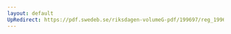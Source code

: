 ```yaml
---
layout: default
UpRedirect: https://pdf.swedeb.se/riksdagen-volumeG-pdf/199697/reg_199697/reg_199697_0243.pdf
---
```

